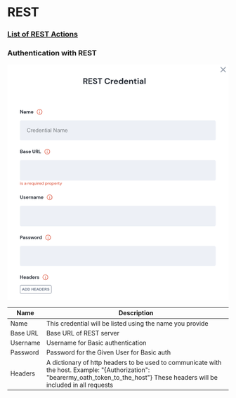 # REST

### [List of REST Actions](action\_rest/)

### Authentication with REST

![Information needed to onboard REST connector](<../../../.gitbook/assets/Screen Shot 2022-06-14 at 6.26.14 PM.png>)

| Name     | Description                                                                                                                                                                             |
| -------- | --------------------------------------------------------------------------------------------------------------------------------------------------------------------------------------- |
| Name     | This credential will be listed using the name you provide                                                                                                                               |
| Base URL | Base URL of REST server                                                                                                                                                                 |
| Username | Username for Basic authentication                                                                                                                                                       |
| Password | Password for the Given User for Basic auth                                                                                                                                              |
| Headers  | A dictionary of http headers to be used to communicate with the host. Example: "{Authorization": "bearermy\_oath\_token\_to\_the\_host"} These headers will be included in all requests |

